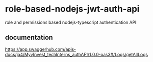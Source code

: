 # role-based-nodejs-jwt-auth-api
role and permissions based nodejs-typescript authentication API
## documentation 
https://app.swaggerhub.com/apis-docs/ja4/MyyInvest_techInterns_authAPI/1.0.0-oas3#/Logs/getAllLogs
